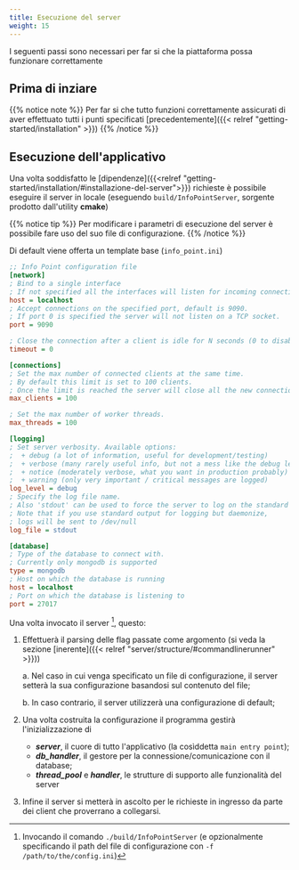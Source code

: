 ```yaml
---
title: Esecuzione del server
weight: 15
---
```


I seguenti passi sono necessari per far si che la piattaforma possa funzionare correttamente

## Prima di inziare


{{% notice note %}}
Per far si che tutto funzioni correttamente assicurati di aver effettuato tutti i punti specificati [precedentemente]({{< relref "getting-started/installation" >}})
{{% /notice %}}

## Esecuzione dell'applicativo

Una volta soddisfatto le [dipendenze]({{<relref "getting-started/installation/#installazione-del-server">}}) richieste è possibile eseguire il server in locale (eseguendo `build/InfoPointServer`, sorgente prodotto dall'utility **cmake**)

{{% notice tip %}}
Per modificare i parametri di esecuzione del server è possibile fare uso del suo file di configurazione.
{{% /notice %}}


Di default viene offerta un template base (`info_point.ini`)

```ini
;; Info Point configuration file
[network]
; Bind to a single interface
; If not specified all the interfaces will listen for incoming connections.
host = localhost
; Accept connections on the specified port, default is 9090.
; If port 0 is specified the server will not listen on a TCP socket.
port = 9090

; Close the connection after a client is idle for N seconds (0 to disable)
timeout = 0

[connections]
; Set the max number of connected clients at the same time.
; By default this limit is set to 100 clients.
; Once the limit is reached the server will close all the new connections.
max_clients = 100

; Set the max number of worker threads.
max_threads = 100

[logging]
; Set server verbosity. Available options:
;  + debug (a lot of information, useful for development/testing)
;  + verbose (many rarely useful info, but not a mess like the debug level)
;  + notice (moderately verbose, what you want in production probably)
;  + warning (only very important / critical messages are logged)
log_level = debug
; Specify the log file name.
; Also 'stdout' can be used to force the server to log on the standard output.
; Note that if you use standard output for logging but daemonize,
; logs will be sent to /dev/null
log_file = stdout

[database]
; Type of the database to connect with.
; Currently only mongodb is supported
type = mongodb
; Host on which the database is running
host = localhost
; Port on which the database is listening to
port = 27017
```


Una volta invocato il server [^1], questo:
1. Effettuerà il parsing delle flag passate come argomento (si veda la sezione [inerente]({{< relref "server/structure/#commandlinerunner" >}}))

    a. Nel caso in cui venga specificato un file di configurazione, il server setterà la sua configurazione basandosi sul contenuto del file;

    b. In caso contrario, il server utilizzerà una configurazione di default;
2. Una volta costruita la configurazione il programma gestirà l'inizializzazione di
    - ***server***, il cuore di tutto l'applicativo (la cosìddetta `main entry point`);
    - ***db_handler***, il gestore per la connessione/comunicazione con il database;
    - ***thread_pool*** e ***handler***, le strutture di supporto alle funzionalità del server
3. Infine il server si metterà in ascolto per le richieste in ingresso da parte dei client che proverrano a collegarsi.


[^1]: Invocando il comando `./build/InfoPointServer` (e opzionalmente specificando il path del file di configurazione con `-f /path/to/the/config.ini`)